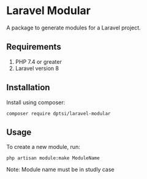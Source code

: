 # Laravel Modular

A package to generate modules for a Laravel project.

## Requirements

1. PHP 7.4 or greater
2. Laravel version 8

## Installation

Install using composer:

```shell
composer require dptsi/laravel-modular
```

## Usage

To create a new module, run:

```shell
php artisan module:make ModuleName
```

Note: Module name must be in studly case